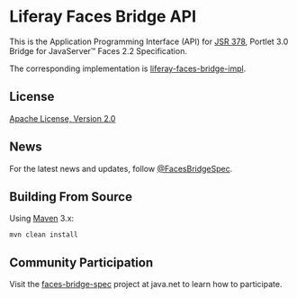 # Liferay Faces Bridge API

This is the Application Programming Interface (API) for [JSR 378](https://www.jcp.org/en/jsr/detail?id=378), Portlet 3.0
Bridge for JavaServer&trade; Faces 2.2 Specification.

The corresponding implementation is [liferay-faces-bridge-impl](https://github.com/liferay/liferay-faces-bridge-impl).

## License

[Apache License, Version 2.0](http://www.apache.org/licenses/LICENSE-2.0)

## News

For the latest news and updates, follow [@FacesBridgeSpec](https://twitter.com/FacesBridgeSpec).

## Building From Source

Using [Maven](https://maven.apache.org/) 3.x:

    mvn clean install

## Community Participation

Visit the [faces-bridge-spec](https://java.net/projects/faces-bridge-spec) project at java.net to learn how to
participate.